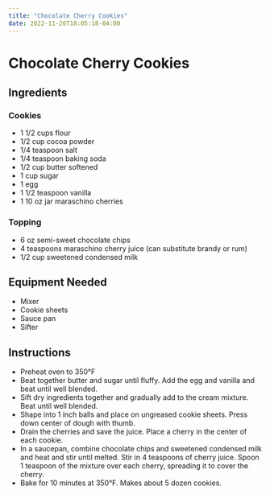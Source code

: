 ```yaml
---
title: "Chocolate Cherry Cookies"
date: 2022-11-26T18:05:18-04:00
---
```


# Chocolate Cherry Cookies

## Ingredients

### Cookies

- 1 1/2 cups flour
- 1/2 cup cocoa powder
- 1/4 teaspoon salt
- 1/4 teaspoon baking soda
- 1/2 cup butter softened
- 1 cup sugar
- 1 egg
- 1 1/2 teaspoon vanilla
- 1 10 oz jar maraschino cherries

### Topping

- 6 oz semi-sweet chocolate chips
- 4 teaspoons maraschino cherry juice (can substitute brandy or rum)
- 1/2 cup sweetened condensed milk

## Equipment Needed

- Mixer
- Cookie sheets
- Sauce pan
- Sifter

## Instructions

- Preheat oven to 350&deg;F
- Beat together butter and sugar until fluffy. Add the egg and vanilla and beat until well blended.
- Sift dry ingredients together and gradually add to the cream mixture. Beat until well blended.
- Shape into 1 inch balls and place on ungreased cookie sheets. Press down center of dough with thumb. 
- Drain the cherries and save the juice. Place a cherry in the center of each cookie.
- In a saucepan, combine chocolate chips and sweetened condensed milk and heat and stir until melted. Stir in 4 teaspoons of cherry juice. Spoon 1 teaspoon of the mixture over each cherry, spreading it to cover the cherry.
- Bake for 10 minutes at 350&deg;F. Makes about 5 dozen cookies. 